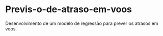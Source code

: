 # Previs-o-de-atraso-em-voos
Desenvolvimento de um modelo de regressão para prever os atrasos em voos.
